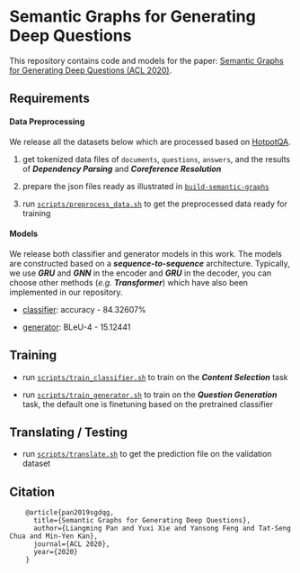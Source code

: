 # Semantic Graphs for Generating Deep Questions

This repository contains code and models for the paper: [Semantic Graphs for Generating Deep Questions (ACL 2020)]().

## Requirements

#### Data Preprocessing

We release all the datasets below which are processed based on [HotpotQA](https://hotpotqa.github.io/).

1. get tokenized data files of `documents`, `questions`, `answers`, and the results of ***Dependency Parsing*** and ***Coreference Resolution***

2. prepare the json files ready as illustrated in [`build-semantic-graphs`](https://github.com/YuxiXie/SG-Deep-Question-Generation/tree/master/build-semantic-graphs)

3. run [`scripts/preprocess_data.sh`](https://github.com/YuxiXie/SG-Deep-Question-Generation/blob/master/scripts/preprocess_data.sh) to get the preprocessed data ready for training

#### Models

We release both classifier and generator models in this work. The models are constructed based on a ***sequence-to-sequence*** architecture. Typically, we use ***GRU*** and ***GNN*** in the encoder and ***GRU*** in the decoder, you can choose other methods (*e.g.* ***Transformer***) which have also been implemented in our repository.

* [classifier](): accuracy - 84.32607%

* [generator](): BLeU-4 - 15.12441

## Training

* run [`scripts/train_classifier.sh`](https://github.com/YuxiXie/SG-Deep-Question-Generation/blob/master/scripts/train_classifier.sh) to train on the ***Content Selection*** task

* run [`scripts/train_generator.sh`](https://github.com/YuxiXie/SG-Deep-Question-Generation/blob/master/scripts/train_generator.sh) to train on the ***Question Generation*** task, the default one is finetuning based on the pretrained classifier

## Translating / Testing

* run [`scripts/translate.sh`](https://github.com/YuxiXie/SG-Deep-Question-Generation/blob/master/scripts/translate.sh) to get the prediction file on the validation dataset

## Citation
```
    @article{pan2019sgdqg,
      title={Semantic Graphs for Generating Deep Questions},
      author={Liangming Pan and Yuxi Xie and Yansong Feng and Tat-Seng Chua and Min-Yen Kan},
      journal={ACL 2020},
      year={2020}
    }
```
